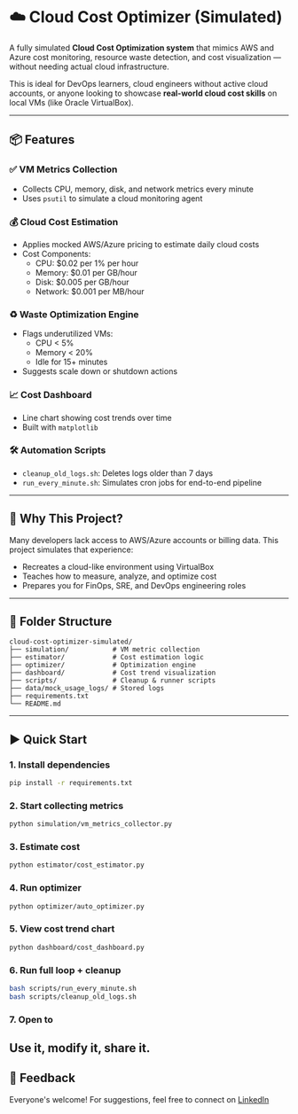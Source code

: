 # ☁️ Cloud Cost Optimizer (Simulated)

A fully simulated **Cloud Cost Optimization system** that mimics AWS and Azure cost monitoring, resource waste detection, and cost visualization — without needing actual cloud infrastructure.

This is ideal for DevOps learners, cloud engineers without active cloud accounts, or anyone looking to showcase **real-world cloud cost skills** on local VMs (like Oracle VirtualBox).

---

## 📦 Features

### ✅ VM Metrics Collection
- Collects CPU, memory, disk, and network metrics every minute
- Uses `psutil` to simulate a cloud monitoring agent

### 💰 Cloud Cost Estimation
- Applies mocked AWS/Azure pricing to estimate daily cloud costs
- Cost Components:
  - CPU: $0.02 per 1% per hour
  - Memory: $0.01 per GB/hour
  - Disk: $0.005 per GB/hour
  - Network: $0.001 per MB/hour

### ♻️ Waste Optimization Engine
- Flags underutilized VMs:
  - CPU < 5%
  - Memory < 20%
  - Idle for 15+ minutes
- Suggests scale down or shutdown actions

### 📈 Cost Dashboard
- Line chart showing cost trends over time
- Built with `matplotlib`

### 🛠️ Automation Scripts
- `cleanup_old_logs.sh`: Deletes logs older than 7 days
- `run_every_minute.sh`: Simulates cron jobs for end-to-end pipeline

---

## 🧠 Why This Project?

Many developers lack access to AWS/Azure accounts or billing data. This project simulates that experience:
- Recreates a cloud-like environment using VirtualBox
- Teaches how to measure, analyze, and optimize cost
- Prepares you for FinOps, SRE, and DevOps engineering roles

---

## 📁 Folder Structure
```
cloud-cost-optimizer-simulated/
├── simulation/           # VM metric collection
├── estimator/            # Cost estimation logic
├── optimizer/            # Optimization engine
├── dashboard/            # Cost trend visualization
├── scripts/              # Cleanup & runner scripts
├── data/mock_usage_logs/ # Stored logs
├── requirements.txt
└── README.md
```

---

## ▶️ Quick Start

### 1. Install dependencies
```bash
pip install -r requirements.txt
```

### 2. Start collecting metrics
```bash
python simulation/vm_metrics_collector.py
```

### 3. Estimate cost
```bash
python estimator/cost_estimator.py
```

### 4. Run optimizer
```bash
python optimizer/auto_optimizer.py
```

### 5. View cost trend chart
```bash
python dashboard/cost_dashboard.py
```

### 6. Run full loop + cleanup
```bash
bash scripts/run_every_minute.sh
bash scripts/cleanup_old_logs.sh
```
### 7. Open to
Use it, modify it, share it.
---

## 🙌 Feedback
Everyone's welcome! For suggestions, feel free to connect on [LinkedIn](https://linkedin.com/in/amankc-neo)


